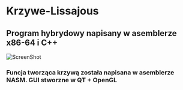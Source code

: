 # Krzywe-Lissajous
## Program hybrydowy napisany w asemblerze x86-64 i C++
![ScreenShot](https://raw.github.com/michalmisiewicz/Krzywe-Lissajous/master/screenshot.PNG)
### Funcja tworząca krzywą została napisana w asemblerze NASM. GUI stworzne w QT + OpenGL
